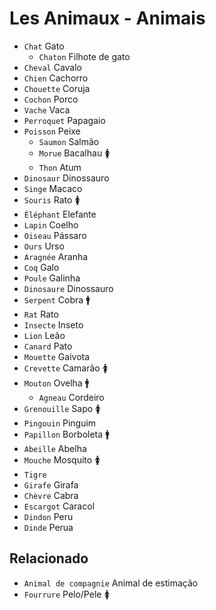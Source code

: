 # Les Animaux - Animais

-   `Chat` Gato
    -   `Chaton` Filhote de gato
-   `Cheval` Cavalo
-   `Chien` Cachorro
-   `Chouette` Coruja
-   `Cochon` Porco
-   `Vache` Vaca
-   `Perroquet` Papagaio
-   `Poisson` Peixe
    -   `Saumon` Salmão
    -   `Morue` Bacalhau 🚺
    -   `Thon` Atum
-   `Dinosaur` Dinossauro
-   `Singe` Macaco
-   `Souris` Rato 🚺
-   `Éléphant` Elefante
-   `Lapin` Coelho
-   `Oiseau` Pássaro
-   `Ours` Urso
-   `Aragnée` Aranha
-   `Coq` Galo
-   `Poule` Galinha
-   `Dinosaure` Dinossauro
-   `Serpent` Cobra 🚹
-   `Rat` Rato
-   `Insecte` Inseto
-   `Lion` Leão
-   `Canard` Pato
-   `Mouette` Gaivota
-   `Crevette` Camarão 🚺
-   `Mouton` Ovelha 🚹
    -   `Agneau` Cordeiro
-   `Grenouille` Sapo 🚺
-   `Pingouin` Pinguim
-   `Papillon` Borboleta 🚹
-   `Abeille` Abelha
-   `Mouche` Mosquito 🚺
-   `Tigre`
-   `Girafe` Girafa
-   `Chèvre` Cabra
-   `Escargot` Caracol
-   `Dindon` Peru
-   `Dinde` Perua

## Relacionado

-   `Animal de compagnie` Animal de estimação
-   `Fourrure` Pelo/Pele 🚺
